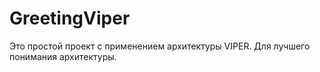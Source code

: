 # GreetingViper

Это простой проект с применением архитектуры VIPER. Для лучшего понимания архитектуры.
